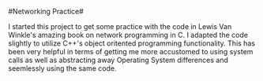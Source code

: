 #Networking Practice#

I started this project to get some practice with the code in Lewis Van Winkle's amazing book on network programming in C. I adapted the code slightly to utilize C++'s object oritented programming functionality. This has been
very helpful in terms of getting me more accustomed to using system calls as well as abstracting away Operating System differences and seemlessly using the same code.
